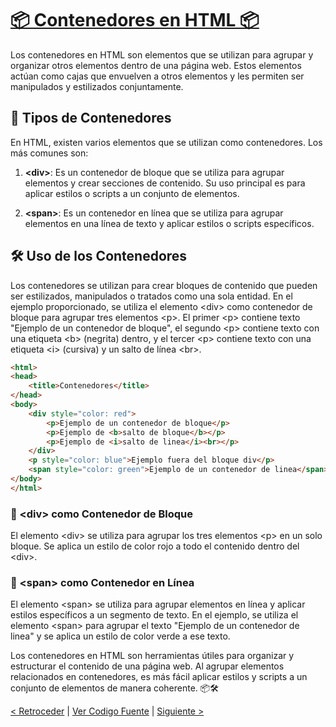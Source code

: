 # [📦 Contenedores en HTML 📦](https://github.com/YonRasgg/Curso-de-Python-Desde-Cero/blob/main/13.HTML/13.Contenedores.html)

Los contenedores en HTML son elementos que se utilizan para agrupar y organizar otros elementos dentro de una página web. Estos elementos actúan como cajas que envuelven a otros elementos y les permiten ser manipulados y estilizados conjuntamente.

## 🧱 Tipos de Contenedores

En HTML, existen varios elementos que se utilizan como contenedores. Los más comunes son:

1. **\<div>**: Es un contenedor de bloque que se utiliza para agrupar elementos y crear secciones de contenido. Su uso principal es para aplicar estilos o scripts a un conjunto de elementos.

2. **\<span>**: Es un contenedor en línea que se utiliza para agrupar elementos en una línea de texto y aplicar estilos o scripts específicos.

## 🛠️ Uso de los Contenedores

Los contenedores se utilizan para crear bloques de contenido que pueden ser estilizados, manipulados o tratados como una sola entidad. En el ejemplo proporcionado, se utiliza el elemento \<div> como contenedor de bloque para agrupar tres elementos \<p>. El primer \<p> contiene texto "Ejemplo de un contenedor de bloque", el segundo \<p> contiene texto con una etiqueta \<b> (negrita) dentro, y el tercer \<p> contiene texto con una etiqueta \<i> (cursiva) y un salto de línea \<br>.

```html
<html>
<head>
    <title>Contenedores</title>
</head>
<body>
    <div style="color: red">
        <p>Ejemplo de un contenedor de bloque</p>
        <p>Ejemplo de <b>salto de bloque</b></p>
        <p>Ejemplo de <i>salto de linea</i><br></p>
    </div>
    <p style="color: blue">Ejemplo fuera del bloque div</p>
    <span style="color: green">Ejemplo de un contenedor de linea</span>
</body>
</html>
```

### 🧱 \<div> como Contenedor de Bloque

El elemento \<div> se utiliza para agrupar los tres elementos \<p> en un solo bloque. Se aplica un estilo de color rojo a todo el contenido dentro del \<div>.

### 🧩 \<span> como Contenedor en Línea

El elemento \<span> se utiliza para agrupar elementos en línea y aplicar estilos específicos a un segmento de texto. En el ejemplo, se utiliza el elemento \<span> para agrupar el texto "Ejemplo de un contenedor de linea" y se aplica un estilo de color verde a ese texto.

Los contenedores en HTML son herramientas útiles para organizar y estructurar el contenido de una página web. Al agrupar elementos relacionados en contenedores, es más fácil aplicar estilos y scripts a un conjunto de elementos de manera coherente. 📦🛠️

[< Retroceder](https://github.com/YonRasgg/Curso-de-Python-Desde-Cero/blob/main/13.HTML/12.Formularios.md) | [Ver Codigo Fuente](https://github.com/YonRasgg/Curso-de-Python-Desde-Cero/blob/main/13.HTML/13.Contenedores.html) | [Siguiente >](https://github.com/YonRasgg/Curso-de-Python-Desde-Cero/blob/main/14.%20HTML%205/HTML5.md)
